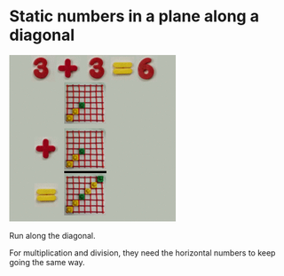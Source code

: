 # Static numbers in a plane along a diagonal

<a id="single_1" href="../../img/plane_m_600.gif"
title="static numbers, diagonal">
    <img src="../../img/plane_m_300.gif" alt="" /></a>

Run along the diagonal.

For multiplication and division, they need the horizontal numbers to keep going the same way.
